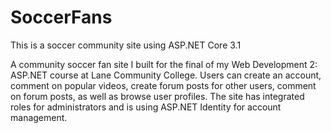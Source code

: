 # SoccerFans
This is a soccer community site using ASP.NET Core 3.1

A community soccer fan site I built for the final of my Web Development 2: ASP.NET course at Lane Community College. Users can create an account, comment on popular videos, create forum posts for other users, comment on forum posts, as well as browse user profiles. The site has integrated roles for administrators and is using ASP.NET Identity for account management.
